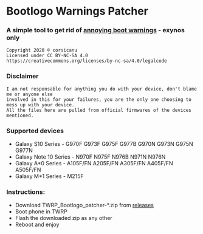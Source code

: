 # Bootlogo Warnings Patcher
### A simple tool to get rid of [annoying boot warnings](https://imgur.com/a/FFeOHkC) - exynos only
```
Copyright 2020 © corsicanu
Licensed under CC BY-NC-SA 4.0
https://creativecommons.org/licenses/by-nc-sa/4.0/legalcode
```
### Disclaimer
```
I am not responsable for anything you do with your device, don't blame me or anyone else 
involved in this for your failures, you are the only one choosing to mess up with your device. 
All the files here are pulled from official firmwares of the devices mentioned.
```
### Supported devices
   - Galaxy S10 Series - G970F G973F G975F G977B G970N G973N G975N G977N
   - Galaxy Note 10 Series - N970F N975F N976B N971N N976N
   - Galaxy A\*0 Series - A105F/FN A205F/FN A305F/FN A405F/FN A505F/FN
   - Galaxy M\*1 Series - M215F

### Instructions:
   - Download TWRP_Bootlogo_patcher-*.zip from [releases](https://github.com/corsicanu/TWRP_Bootlogo_patcher/releases)
   - Boot phone in TWRP
   - Flash the downloaded zip as any other
   - Reboot and enjoy
